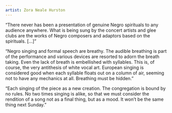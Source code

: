 ```yaml
---
artist: Zora Neale Hurston
---
```


“There never has been a presentation of genuine Negro spirituals to any audience anywhere. What is being sung by the concert artists and glee clubs are the works of Negro composers and adaptors based on the spirituals. […]”

“Negro singing and formal speech are breathy. The audible breathing is part of the performance and various devices are resorted to adorn the breath taking. Even the lack of breath is embellished with syllables. This is, of course, the very antithesis of white vocal art. European singing is considered good when each syllable floats out on a column of air, seeming not to have any mechanics at all. Breathing must be hidden.”

“Each singing of the piece as a new creation. The congregation is bound by no rules. No two times singing is alike, so that we must consider the rendition of a song not as a final thing, but as a mood. It won’t be the same thing next Sunday.” 

